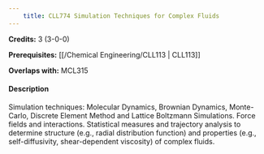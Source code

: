 ```yaml
---
    title: CLL774 Simulation Techniques for Complex Fluids
---
```

**Credits:** 3 (3-0-0)



**Prerequisites:** [[/Chemical Engineering/CLL113 | CLL113]]

**Overlaps with:** MCL315

#### Description 
Simulation techniques: Molecular Dynamics, Brownian Dynamics, Monte-Carlo, Discrete Element Method and Lattice Boltzmann Simulations. Force fields and interactions. Statistical measures and trajectory analysis to determine structure (e.g., radial distribution function) and properties (e.g., self-diffusivity, shear-dependent viscosity) of complex fluids.